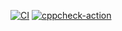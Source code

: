 [![CI](https://github.com/37-51/M1_Toll_Util/actions/workflows/main.yml/badge.svg)](https://github.com/37-51/M1_Toll_Util/actions/workflows/main.yml)
[![cppcheck-action](https://github.com/37-51/M1_Toll_Util/actions/workflows/cppcheck.yml/badge.svg)](https://github.com/37-51/M1_Toll_Util/actions/workflows/cppcheck.yml)
